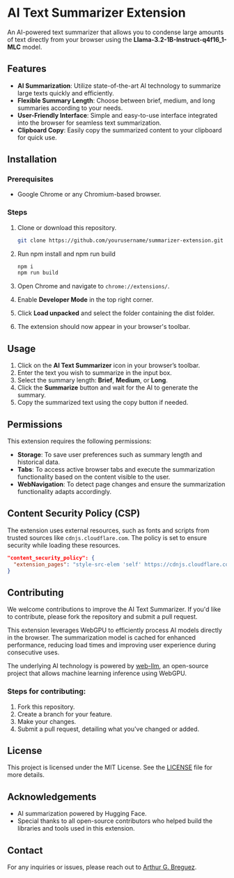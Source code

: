 # AI Text Summarizer Extension

An AI-powered text summarizer that allows you to condense large amounts of text directly from your browser using the **Llama-3.2-1B-Instruct-q4f16_1-MLC** model.

## Features

- **AI Summarization**: Utilize state-of-the-art AI technology to summarize large texts quickly and efficiently.
- **Flexible Summary Length**: Choose between brief, medium, and long summaries according to your needs.
- **User-Friendly Interface**: Simple and easy-to-use interface integrated into the browser for seamless text summarization.
- **Clipboard Copy**: Easily copy the summarized content to your clipboard for quick use.

## Installation

### Prerequisites

- Google Chrome or any Chromium-based browser.

### Steps

1. Clone or download this repository.
   
   ```bash
   git clone https://github.com/yourusername/summarizer-extension.git
     ```

2. Run npm install and npm run build
   ```bash
   npm i
   npm run build
     ```
3. Open Chrome and navigate to `chrome://extensions/`.
4. Enable **Developer Mode** in the top right corner.
5. Click **Load unpacked** and select the folder containing the dist folder.
6. The extension should now appear in your browser's toolbar.

## Usage

1. Click on the **AI Text Summarizer** icon in your browser’s toolbar.
2. Enter the text you wish to summarize in the input box.
3. Select the summary length: **Brief**, **Medium**, or **Long**.
4. Click the **Summarize** button and wait for the AI to generate the summary.
5. Copy the summarized text using the copy button if needed.

## Permissions

This extension requires the following permissions:

- **Storage**: To save user preferences such as summary length and historical data.
- **Tabs**: To access active browser tabs and execute the summarization functionality based on the content visible to the user.
- **WebNavigation**: To detect page changes and ensure the summarization functionality adapts accordingly.

## Content Security Policy (CSP)

The extension uses external resources, such as fonts and scripts from trusted sources like `cdnjs.cloudflare.com`. The policy is set to ensure security while loading these resources.

```json
"content_security_policy": {
  "extension_pages": "style-src-elem 'self' https://cdnjs.cloudflare.com; font-src 'self' https://cdnjs.cloudflare.com; script-src 'self' 'wasm-unsafe-eval'; default-src 'self' data:; connect-src 'self' data: https://huggingface.co https://cdn-lfs.huggingface.co https://cdn-lfs-us-1.huggingface.co https://cdn-lfs-us-1.hf.co https://raw.githubusercontent.com"
}
```

## Contributing

We welcome contributions to improve the AI Text Summarizer. If you'd like to contribute, please fork the repository and submit a pull request.

This extension leverages WebGPU to efficiently process AI models directly in the browser. The summarization model is cached for enhanced performance, reducing load times and improving user experience during consecutive uses.

The underlying AI technology is powered by [web-llm](https://github.com/mlc-ai/web-llm/tree/main), an open-source project that allows machine learning inference using WebGPU.

### Steps for contributing:

1. Fork this repository.
2. Create a branch for your feature.
3. Make your changes.
4. Submit a pull request, detailing what you've changed or added.

## License

This project is licensed under the MIT License. See the [LICENSE](./LICENSE) file for more details.

## Acknowledgements

- AI summarization powered by Hugging Face.
- Special thanks to all open-source contributors who helped build the libraries and tools used in this extension.

## Contact

For any inquiries or issues, please reach out to [Arthur G. Breguez](https://arthurbreguez.info).
